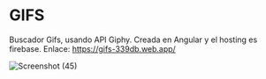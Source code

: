 # GIFS

Buscador Gifs, usando API Giphy. Creada en Angular y el hosting es firebase.
Enlace: https://gifs-339db.web.app/


![Screenshot (45)](https://user-images.githubusercontent.com/57128298/233826087-29240cc8-41ed-4607-b37b-ebf8d1825301.png)
